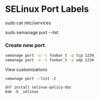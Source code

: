 # SELinux Port Labels

sudo cat /etc/services

sudo semanage port --list

### Create new port

```bash
semanage port -a -t foobar_t -p tcp 1234
semanage port -a -t foobar_t -p udp 1234
```

View customizations

`semanage port --list -C`


    dnf install selinux-policy-doc
    mak -k _selinux

